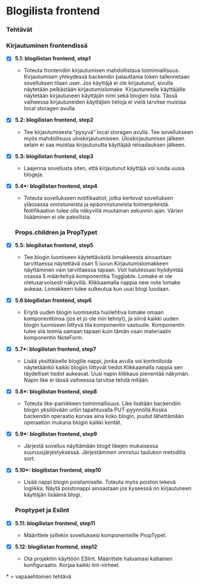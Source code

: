 # Blogilista frontend

### Tehtävät

### Kirjautuminen frontendissä
* [x] **5.1: blogilistan frontend, step1**
  * Toteuta frontendiin kirjautumisen mahdollistava toiminnallisuus. Kirjautumisen yhteydessä backendin palauttama token tallennetaan sovelluksen tilaan user. Jos käyttäjä ei ole kirjautunut, sivulla näytetään pelkästään kirjautumislomake. Kirjautuneelle käyttäjälle näytetään kirjautuneen käyttäjän nimi sekä blogien lista. Tässä vaiheessa kirjautuneiden käyttäjien tietoja ei vielä tarvitse muistaa local storagen avulla.
* [x] **5.2: blogilistan frontend, step2**
  * Tee kirjautumisesta "pysyvä" local storagen avulla. Tee sovellukseen myös mahdollisuus uloskirjautumiseen. Uloskirjautumisen jälkeen selain ei saa muistaa kirjautunutta käyttäjää reloadauksen jälkeen.
* [x] **5.3: blogilistan frontend, step3**
  * Laajenna sovellusta siten, että kirjautunut käyttäjä voi luoda uusia blogeja.
* [x] **5.4\*: blogilistan frontend, step4**
  * Toteuta sovellukseen notifikaatiot, jotka kertovat sovelluksen yläosassa onnistuneista ja epäonnistuneista toimenpiteistä. Notifikaation tulee olla näkyvillä muutaman sekunnin ajan. Värien lisääminen ei ole pakollista.


  ### Props.children ja PropTypet
* [x] **5.5: blogilistan frontend, step5**
  * Tee blogin luomiseen käytettävästä lomakkeesta ainoastaan tarvittaessa näytettävä osan 5 luvun Kirjautumislomakkeen näyttäminen vain tarvittaessa tapaan. Voit halutessasi hyödyntää osassa 5 määriteltyä komponenttia Togglable. Lomake ei ole oletusarvoisesti näkyvillä. Klikkaamalla nappia new note lomake aukeaa. Lomakkeen tulee sulkeutua kun uusi blogi luodaan.
* [x] **5.6 blogilistan frontend, step6**
  * Eriytä uuden blogin luomisesta huolehtiva lomake omaan komponenttiinsa (jos et jo ole niin tehnyt), ja siirrä kaikki uuden blogin luomiseen liittyvä tila komponentin vastuulle. Komponentin tulee siis toimia samaan tapaan kuin tämän osan materiaalin komponentin NoteForm.
* [x] **5.7\*: blogilistan frontend, step7**
  * Lisää yksittäiselle blogille nappi, jonka avulla voi kontrolloida näytetäänkö kaikki blogiin liittyvät tiedot.Klikkaamalla nappia sen täydelliset tiedot aukeavat. Uusi napin klikkaus pienentää näkymän. Napin like ei tässä vaiheessa tarvitse tehdä mitään.
* [x] **5.8\*: blogilistan frontend, step8**
  * Toteuta like-painikkeen toiminnallisuus. Like lisätään backendiin blogin yksilöivään urliin tapahtuvalla PUT-pyynnöllä.Koska backendin operaatio korvaa aina koko blogin, joudut lähettämään operaation mukana blogin kaikki kentät.
* [x] **5.9\*: blogilistan frontend, step9**
  * Järjestä sovellus näyttämään blogit likejen mukaisessa suuruusjärjestyksessä. Järjestäminen onnistuu taulukon metodilla sort.
* [x] **5.10\*: blogilistan frontend, step10**
  * Lisää nappi blogin poistamiselle. Toteuta myös poiston tekevä logiikka. Näytä poistonappi ainoastaan jos kyseessä on kirjautuneen käyttäjän lisäämä blogi.


  ### Proptypet ja Eslint
* [x] **5.11: blogilistan frontend, step11**
  * Määrittele joillekin sovelluksesi komponenteille PropTypet.
* [x] **5.12: blogilistan frontend, step12**
  * Ota projektiin käyttöön ESlint. Määrittele haluamasi kaltainen konfiguraatio. Korjaa kaikki lint-virheet.

\* = vapaaehtoinen tehtävä